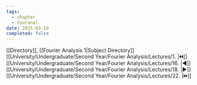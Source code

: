 ```yaml
---
tags:
  - chapter
  - fouranal
date: 2025-03-10
completed: false
---
```

[[Directory]], [[Fourier Analysis 1|Subject Directory]]
[[University/Undergraduate/Second Year/Fourier Analysis/Lectures/1. |🞀🞀]] [[University/Undergraduate/Second Year/Fourier Analysis/Lectures/16. |◀]] [[University/Undergraduate/Second Year/Fourier Analysis/Lectures/18. |▶]] [[University/Undergraduate/Second Year/Fourier Analysis/Lectures/22. |🞂🞂]]
# 
## 
### 